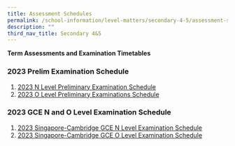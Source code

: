 ```yaml
---
title: Assessment Schedules
permalink: /school-information/level-matters/secondary-4-5/assessment-schedules/
description: ""
third_nav_title: Secondary 4&5
---
```

**Term Assessments and Examination Timetables**  

### 2023 Prelim Examination Schedule

1. [2023 N Level Preliminary Examination Schedule](/files/Examination%20Timetables/2023%20Exam%20Timetables/PRELIMS/2023%20n%20prelims%20tt.pdf)
2. [2023 O Level Preliminary Examinations Schedule](/files/Examination%20Timetables/2023%20Exam%20Timetables/PRELIMS/2023%20o%20prelims%20tt.pdf)

### 2023  GCE N and O Level Examination Schedule
1. [2023 Singapore-Cambridge GCE N Level Examination Schedule](/files/Examination%20Timetables/2023%20Exam%20Timetables/GCE%20N%20O%20Level/2023%20gce%20n%20exam%20tt.pdf)
2. [2023 Singapore-Cambridge GCE O Level Examination Schedule](/files/Examination%20Timetables/2023%20Exam%20Timetables/GCE%20N%20O%20Level/2023%20gce%20o%20exam%20tt.pdf)